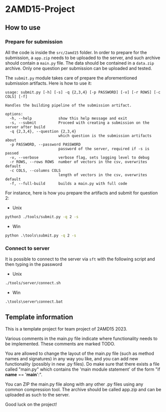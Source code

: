 # 2AMD15-Project

## How to use

### Prepare for submission

All the code is inside the `src/2amd15` folder. In order to prepare for the submission, a `app.zip` needs to be uploaded to the server, and such archive should contain a `main.py` file. The data should be contained in a `data.zip` archive. Only one question per submission can be uploaded and tested.

The `submit.py` module takes care of prepare the aforementioned submission artifacts. Here is how to use it:
```
usage: submit.py [-h] [-s] -q {2,3,4} [-p PASSWORD] [-v] [-r ROWS] [-c COLS] [-f]

Handles the building pipeline of the submission artifact.

options:
  -h, --help            show this help message and exit
  -s, --submit          Proceed with creating a submission on the server after build
  -q {2,3,4}, --question {2,3,4}
                        which question is the submission artifacts about
  -p PASSWORD, --password PASSWORD
                        password of the server, required if -s is passed
  -v, --verbose         verbose flag, sets logging level to debug
  -r ROWS, --rows ROWS  number of vectors in the csv, overwrites default
  -c COLS, --columns COLS
                        length of vectors in the csv, overwrites default
  -f, --full-build      builds a main.py with full code
```

For instance, here is how you prepare the artifacts and submit for question 2:

* Unix
```bash
python3 ./tools/submit.py -q 2 -s
```
* Win
```cmd
python .\tools\submit.py -q 2 -s
```

### Connect to server
It is possible to connect to the server via `sft` with the following script and then typing in the password
* Unix
```bash
./tools/server/connect.sh
```
* Win
```cmd
.\tools\server\connect.bat
```

## Template information
This is a template project for team project of 2AMD15 2023.

Various comments in the main.py file indicate where functionality needs to be implemented.
These comments are marked TODO.

You are allowed to change the layout of the main.py file (such as method names and signatures) in any way you like,
and you can add new functionality (possibly in new .py files). Do make sure that there exists a file called "main.py"
which contains the 'main module statement' of the form "if __name__ == '__main__':".

You can ZIP the main.py file along with any other .py files using any common compression tool. The archive should
be called app.zip and can be uploaded as such to the server.

Good luck on the project!

